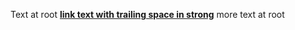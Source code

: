 Text at root **[link text with trailing space in strong](http://www.example.com)** more text at root
